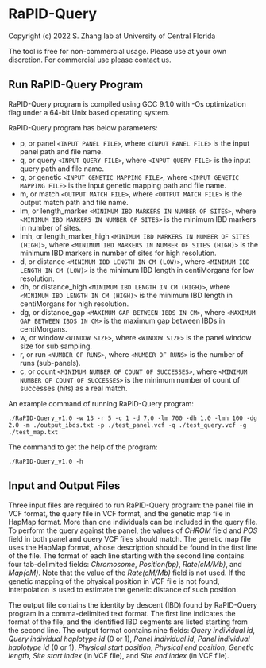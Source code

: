 # RaPID-Query

Copyright (c) 2022 S. Zhang lab at University of Central Florida

The tool is free for non-commercial usage. Please use at your own discretion. For commercial use please contact us.

## Run RaPID-Query Program

RaPID-Query program is compiled using GCC 9.1.0 with -Os optimization flag under a 64-bit Unix based operating system.

RaPID-Query program has below parameters:
- p, or panel `<INPUT PANEL FILE>`, where `<INPUT PANEL FILE>` is the input panel path and file name.
- q, or query `<INPUT QUERY FILE>`, where `<INPUT QUERY FILE>` is the input query path and file name.
- g, or genetic `<INPUT GENETIC MAPPING FILE>`, where `<INPUT GENETIC MAPPING FILE>` is the input genetic mapping path and file name.
- m, or match `<OUTPUT MATCH FILE>`, where `<OUTPUT MATCH FILE>` is the output match path and file name.
- lm, or length_marker `<MINIMUM IBD MARKERS IN NUMBER OF SITES>`, where `<MINIMUM IBD MARKERS IN NUMBER OF SITES>` is the minimum IBD markers in number of sites.
- lmh, or length_marker_high `<MINIMUM IBD MARKERS IN NUMBER OF SITES (HIGH)>`, where `<MINIMUM IBD MARKERS IN NUMBER OF SITES (HIGH)>` is the minimum IBD markers in number of sites for high resolution.
- d, or distance `<MINIMUM IBD LENGTH IN CM (LOW)>`, where `<MINIMUM IBD LENGTH IN CM (LOW)>` is the minimum IBD length in centiMorgans for low resolution.
- dh, or distance_high `<MINIMUM IBD LENGTH IN CM (HIGH)>`, where `<MINIMUM IBD LENGTH IN CM (HIGH)>` is the minimum IBD length in centiMorgans for high resolution.
- dg, or distance_gap `<MAXIMUM GAP BETWEEN IBDS IN CM>`, where `<MAXIMUM GAP BETWEEN IBDS IN CM>` is the maximum gap between IBDs in centiMorgans.
- w, or window `<WINDOW SIZE>`, where `<WINDOW SIZE>` is the panel window size for sub sampling.
- r, or run `<NUMBER OF RUNS>`, where `<NUMBER OF RUNS>` is the number of runs (sub-panels).
- c, or count `<MINIMUM NUMBER OF COUNT OF SUCCESSES>`, where `<MINIMUM NUMBER OF COUNT OF SUCCESSES>` is the minimum number of count of successes (hits) as a real match.

An example command of running RaPID-Query program:
```
./RaPID-Query_v1.0 -w 13 -r 5 -c 1 -d 7.0 -lm 700 -dh 1.0 -lmh 100 -dg 2.0 -m ./output_ibds.txt -p ./test_panel.vcf -q ./test_query.vcf -g ./test_map.txt 
```

The command to get the help of the program:
```
./RaPID-Query_v1.0 -h
```
## Input and Output Files
Three input files are required to run RaPID-Query program: the panel file in VCF format, the query file in VCF format, and the genetic map file in HapMap format. More than one individuals can be included in the query file. To perform the query against the panel, the values of *CHROM* field and *POS* field in both panel and query VCF files should match. The genetic map file uses the HapMap format, whose description should be found in the first line of the file. The format of each line starting with the second line contains four tab-delimited fields: *Chromosome*, *Position(bp)*, *Rate(cM/Mb)*, and *Map(cM)*. Note that the value of the *Rate(cM/Mb)* field is not used. If the genetic mapping of the physical position in VCF file is not found, interpolation is used to estimate the genetic distance of such position.

The output file contains the identity by descent (IBD) found by RaPID-Query program in a comma-delimited text format. The first line indicates the format of the file, and the identified IBD segments are listed starting from the second line. The output format contains nine fields: *Query individual id*, *Query individual haplotype id* (0 or 1), *Panel individual id*, *Panel individual haplotype id* (0 or 1), *Physical start position*, *Physical end position*, *Genetic length*, *Site start index* (in VCF file), and *Site end index* (in VCF file).
